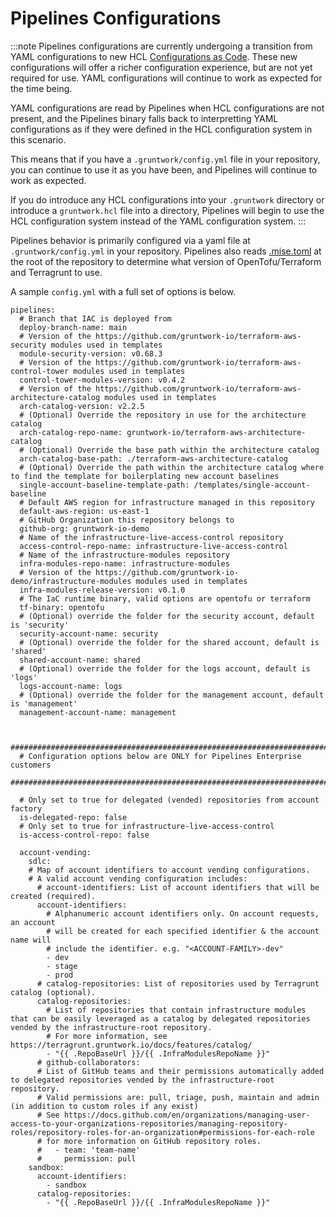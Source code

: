 # Pipelines Configurations

:::note
Pipelines configurations are currently undergoing a transition from YAML configurations to new HCL [Configurations as Code](./configurations-as-code.md). These new configurations will offer a richer configuration experience, but are not yet required for use. YAML configurations will continue to work as expected for the time being.

YAML configurations are read by Pipelines when HCL configurations are not present, and the Pipelines binary falls back to interpretting YAML configurations as if they were defined in the HCL configuration system in this scenario.

This means that if you have a `.gruntwork/config.yml` file in your repository, you can continue to use it as you have been, and Pipelines will continue to work as expected.

If you do introduce any HCL configurations into your `.gruntwork` directory or introduce a `gruntwork.hcl` file into a directory, Pipelines will begin to use the HCL configuration system instead of the YAML configuration system.
:::

Pipelines behavior is primarily configured via a yaml file at `.gruntwork/config.yml` in your repository. Pipelines also reads [.mise.toml](https://docs.gruntwork.io/pipelines/upgrading/upgrading-from-infrastructure-pipelines#adding-misetoml) at the root of the repository to determine what version of OpenTofu/Terraform and Terragrunt to use.

A sample `config.yml` with a full set of options is below.

```
pipelines:
  # Branch that IAC is deployed from
  deploy-branch-name: main
  # Version of the https://github.com/gruntwork-io/terraform-aws-security modules used in templates
  module-security-version: v0.68.3
  # Version of the https://github.com/gruntwork-io/terraform-aws-control-tower modules used in templates
  control-tower-modules-version: v0.4.2
  # Version of the https://github.com/gruntwork-io/terraform-aws-architecture-catalog modules used in templates
  arch-catalog-version: v2.2.5
  # (Optional) Override the repository in use for the architecture catalog
  arch-catalog-repo-name: gruntwork-io/terraform-aws-architecture-catalog
  # (Optional) Override the base path within the architecture catalog
  arch-catalog-base-path: ./terraform-aws-architecture-catalog
  # (Optional) Override the path within the architecture catalog where to find the template for boilerplating new account baselines
  single-account-baseline-template-path: /templates/single-account-baseline
  # Default AWS region for infrastructure managed in this repository
  default-aws-region: us-east-1
  # GitHub Organization this repository belongs to
  github-org: gruntwork-io-demo
  # Name of the infrastructure-live-access-control repository
  access-control-repo-name: infrastructure-live-access-control
  # Name of the infrastructure-modules repository
  infra-modules-repo-name: infrastructure-modules
  # Version of the https://github.com/gruntwork-io-demo/infrastructure-modules modules used in templates
  infra-modules-release-version: v0.1.0
  # The IaC runtime binary, valid options are opentofu or terraform
  tf-binary: opentofu
  # (Optional) override the folder for the security account, default is 'security'
  security-account-name: security
  # (Optional) override the folder for the shared account, default is 'shared'
  shared-account-name: shared
  # (Optional) override the folder for the logs account, default is 'logs'
  logs-account-name: logs
  # (Optional) override the folder for the management account, default is 'management'
  management-account-name: management


  ###########################################################################
  # Configuration options below are ONLY for Pipelines Enterprise customers
  ###########################################################################

  # Only set to true for delegated (vended) repositories from account factory
  is-delegated-repo: false
  # Only set to true for infrastructure-live-access-control
  is-access-control-repo: false

  account-vending:
    sdlc:
    # Map of account identifiers to account vending configurations.
    # A valid account vending configuration includes:
      # account-identifiers: List of account identifiers that will be created (required).
      account-identifiers:
        # Alphanumeric account identifiers only. On account requests, an account
        # will be created for each specified identifier & the account name will
        # include the identifier. e.g. "<ACCOUNT-FAMILY>-dev"
        - dev
        - stage
        - prod
      # catalog-repositories: List of repositories used by Terragrunt catalog (optional).
      catalog-repositories:
        # List of repositories that contain infrastructure modules that can be easily leveraged as a catalog by delegated repositories vended by the infrastructure-root repository.
        # For more information, see https://terragrunt.gruntwork.io/docs/features/catalog/
        - "{{ .RepoBaseUrl }}/{{ .InfraModulesRepoName }}"
      # github-collaborators:
      # List of GitHub teams and their permissions automatically added to delegated repositories vended by the infrastructure-root repository.
      # Valid permissions are: pull, triage, push, maintain and admin (in addition to custom roles if any exist)
      # See https://docs.github.com/en/organizations/managing-user-access-to-your-organizations-repositories/managing-repository-roles/repository-roles-for-an-organization#permissions-for-each-role
      # for more information on GitHub repository roles.
      #   - team: 'team-name'
      #     permission: pull
    sandbox:
      account-identifiers:
        - sandbox
      catalog-repositories:
        - "{{ .RepoBaseUrl }}/{{ .InfraModulesRepoName }}"
```

